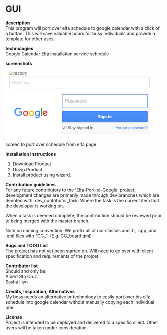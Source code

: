 # GUI

**description**  
This program will port over elfa schedule to google calendar with a click of a button. This will save valuable hours for
busy individuals and provide a template for other uses.

**technologies**  
Google Calendar
Elfa installation service schedule

**screenshots**  
![Alt text](/screen.png?raw=true "Optional Title")  
screen to port over schedule from elfa page
 
**Installation Instructions**  
1. Download Product  
2. Unzip Product  
3. Install product using wizard.  

**Contribution guidelines**  
For any future contributors to the 'Elfa-Port-to-Google' project, development changes are primarily made through dev branches which are denoted with: dev_contributor_task. Where the task is the current item that the developer is working on.

When a task is deemed complete, the contribution should be reviewed prior to being merged with the master branch.

Note on naming convention: We prefix all of our classes and .h, .cpp, and .qml files with "CG_". (E.g. CG_board.qml)

**Bugs and TODO List**  
The project has not yet been started on..Will need to go over with client specification and requirements of the projcet. 

**Contributor list**  
Should and only be:  
Albert Sta Cruz  
Sasha Iliyn  

**Credits, Inspiration, Alternatives**  
My boss needs an alternative or technology to easily port over his elfa schedule into google calendar without manually copying each individual one.
 
**License**  
Project is intended to be deployed and delivered to a specific client. Other users will be taken under consideration. 
